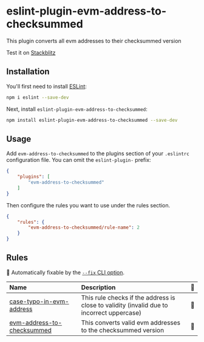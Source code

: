 # eslint-plugin-evm-address-to-checksummed

This plugin converts all evm addresses to their checksummed version

Test it on [Stackblitz](https://stackblitz.com/edit/node-w37mw5?file=src%2Findex.js)

## Installation

You'll first need to install [ESLint](https://eslint.org/):

```sh
npm i eslint --save-dev
```

Next, install `eslint-plugin-evm-address-to-checksummed`:

```sh
npm install eslint-plugin-evm-address-to-checksummed --save-dev
```

## Usage

Add `evm-address-to-checksummed` to the plugins section of your `.eslintrc` configuration file. You can omit the `eslint-plugin-` prefix:

```json
{
    "plugins": [
        "evm-address-to-checksummed"
    ]
}
```


Then configure the rules you want to use under the rules section.

```json
{
    "rules": {
        "evm-address-to-checksummed/rule-name": 2
    }
}
```

## Rules

<!-- begin auto-generated rules list -->

🔧 Automatically fixable by the [`--fix` CLI option](https://eslint.org/docs/user-guide/command-line-interface#--fix).

| Name                                                                   | Description                                                                               | 🔧 |
| :--------------------------------------------------------------------- | :---------------------------------------------------------------------------------------- | :- |
| [case-typo-in-evm-address](docs/rules/case-typo-in-evm-address.md)     | This rule checks if the address is close to validity (invalid due to incorrect uppercase) | 🔧 |
| [evm-address-to-checksummed](docs/rules/evm-address-to-checksummed.md) | This converts valid evm addresses to the checksummed version                              | 🔧 |

<!-- end auto-generated rules list -->


